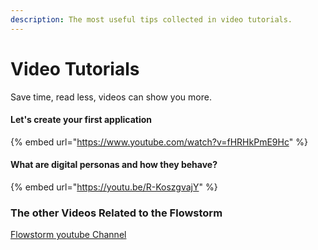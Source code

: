 ```yaml
---
description: The most useful tips collected in video tutorials.
---
```


# Video Tutorials

Save time, read less, videos can show you more.

#### **Let's create your first application**

{% embed url="https://www.youtube.com/watch?v=fHRHkPmE9Hc" %}

#### **What are digital personas and how they behave?**

{% embed url="https://youtu.be/R-KoszgvajY" %}

### The **other** Videos Related to the Flowstorm

[Flowstorm youtube Channel](https://www.youtube.com/channel/UCMuvPwdskGcPHKs2UduaECg)
